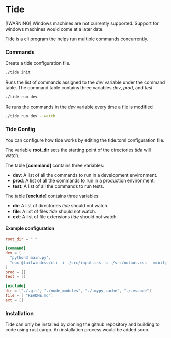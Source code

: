 # Tide

[!WARNING] Windows machines are not currently supported. Support for windows machines would come at a later date.

Tide is a cli program the helps run multiple commands concurrently.

### Commands

Create a tide configuration file.
```bash
./tide init 
```

Runs the list of commands assigned to the *dev* variable under the command table. The command table contains three variables *dev*, *prod*, and *test*
```bash
./tide run dev 
```

Re runs the commands in the *dev* variable every time a file is modified
```bash
./tide run dev --watch 
```

### Tide Config
You can configure how tide works by editing the tide.toml configuration file.

The variable **root_dir** sets the starting point of the directories *tide* will watch.

The table **[command]** contains three variables:
+ **dev**: A list of all the commands to run in a development environment.
+ **prod**: A list of all the commands to run in a production environment.
+ **test**: A list of all the commands to run tests.

The table **[exclude]** contains three variables:
+ **dir**: A list of directories *tide* should not watch.
+ **file**: A list of files *tide* should not watch.
+ **ext**: A list of file extensions *tide* should not watch.

#### Example configuration
```toml
root_dir = "."

[command]
dev = [
  "python3 main.py", 
  "npx @tailwindcss/cli -i ./src/input.css -o ./src/output.css --minify", 
]
prod = []
test = []

[exclude]
dir = ["./.git", "./node_modules", "./.mypy_cache", "./.vscode"]
file = [ "README.md"]
ext = []
```

### Installation
Tide can only be installed by cloning the github repository and building to code using rust cargo. An installation process would be added soon.

